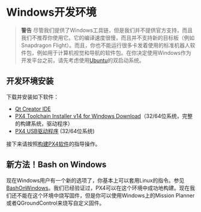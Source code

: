 # Windows开发环境

> **警告** 尽管我们提供了Windows工具链，但是我们并不提供官方支持，而且我们不推荐你使用它。它的编译速度很慢，而且并不支持新的目标板（例如Snapdragon Flight）。而且，你也不能运行很多卡发着使用的标准机器人软件包，例如用于计算机视觉和导航的软件包。在你决定使用Windows作为开发平台之前，请先考虑使用[Ubuntu](http://ubuntu.com)的双启动系统。

## 开发环境安装

下载并安装如下软件：

  * [Qt Creator IDE](http://www.qt.io/download-open-source/#section-6)
  * [PX4 Toolchain Installer v14 for Windows Download](http://firmware.diydrones.com/Tools/PX4-tools/px4_toolchain_installer_v14_win.exe)（32/64位系统，完整的构建系统，驱动程序）
  * [PX4 USB驱动程序](http://pixhawk.org/static/px4driver.msi) (32/64位系统)

接下来请按照[构建PX4软件](../setup/building_px4.md)的指导操作。

## 新方法！Bash on Windows

现在Windows用户有一个新的选项了，你基本上可以套用Linux的指令。参见[BashOnWindows](https://github.com/Microsoft/BashOnWindows)。我们已经验证过，PX4可以在这个环境中成功地构建。现在我们还不能在这个环境中烧写固件，但是你可以使用Windows上的Mission Planner或者QGroundControl来烧写自定义固件。
